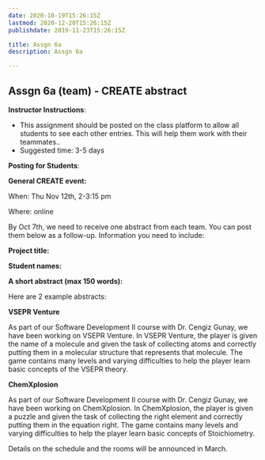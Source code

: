 ```yaml
---
date: 2020-10-19T15:26:15Z
lastmod: 2020-12-20T15:26:15Z 
publishdate: 2019-11-23T15:26:15Z

title: Assgn 6a
description: Assgn 6a

---
```


## Assgn 6a (team) - CREATE abstract 

**Instructor Instructions**: 
* This assignment should be posted on the class platform to allow all students to see each other entries. This will help them work with their teammates..
* Suggested time: 3-5 days

**Posting for Students**:

**General CREATE event:**

When: Thu Nov 12th, 2-3:15 pm

Where: online
 

By Oct 7th, we need to receive one abstract from each team. You can post them below as a follow-up. Information you need to include:

**Project title:**

**Student names:**

**A short abstract (max 150 words):**

Here are 2 example abstracts:

**VSEPR Venture**

As part of our Software Development II course with Dr. Cengiz Gunay, we have been working on VSEPR Venture. In VSEPR Venture, the player is given the name of a molecule and given the task of collecting atoms and correctly putting them in a molecular structure that represents that molecule. The game contains many levels and varying difficulties to help the player learn basic concepts of the VSEPR theory. 

**ChemXplosion**

As part of our Software Development II course with Dr. Cengiz Gunay, we have been working on ChemXplosion. In ChemXplosion, the player is given a puzzle and given the task of collecting the right element and correctly putting them in the equation right. The game contains many levels and varying difficulties to help the player learn basic concepts of Stoichiometry. 

Details on the schedule and the rooms will be announced in March.
